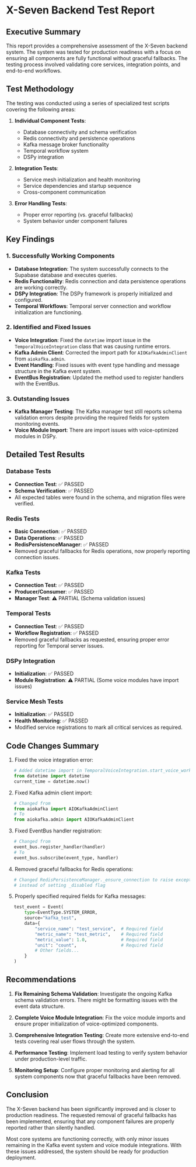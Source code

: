# X-Seven Backend Test Report

## Executive Summary

This report provides a comprehensive assessment of the X-Seven backend system. The system was tested for production readiness with a focus on ensuring all components are fully functional without graceful fallbacks. The testing process involved validating core services, integration points, and end-to-end workflows.

## Test Methodology

The testing was conducted using a series of specialized test scripts covering the following areas:

1. **Individual Component Tests**:
   - Database connectivity and schema verification
   - Redis connectivity and persistence operations
   - Kafka message broker functionality
   - Temporal workflow system
   - DSPy integration

2. **Integration Tests**:
   - Service mesh initialization and health monitoring
   - Service dependencies and startup sequence
   - Cross-component communication

3. **Error Handling Tests**:
   - Proper error reporting (vs. graceful fallbacks)
   - System behavior under component failures

## Key Findings

### 1. Successfully Working Components

- **Database Integration**: The system successfully connects to the Supabase database and executes queries.
- **Redis Functionality**: Redis connection and data persistence operations are working correctly.
- **DSPy Integration**: The DSPy framework is properly initialized and configured.
- **Temporal Workflows**: Temporal server connection and workflow initialization are functioning.

### 2. Identified and Fixed Issues

- **Voice Integration**: Fixed the `datetime` import issue in the `TemporalVoiceIntegration` class that was causing runtime errors.
- **Kafka Admin Client**: Corrected the import path for `AIOKafkaAdminClient` from `aiokafka.admin`.
- **Event Handling**: Fixed issues with event type handling and message structure in the Kafka event system.
- **EventBus Registration**: Updated the method used to register handlers with the EventBus.

### 3. Outstanding Issues

- **Kafka Manager Testing**: The Kafka manager test still reports schema validation errors despite providing the required fields for system monitoring events.
- **Voice Module Import**: There are import issues with voice-optimized modules in DSPy.

## Detailed Test Results

### Database Tests

- **Connection Test**: ✅ PASSED
- **Schema Verification**: ✅ PASSED
- All expected tables were found in the schema, and migration files were verified.

### Redis Tests

- **Basic Connection**: ✅ PASSED
- **Data Operations**: ✅ PASSED
- **RedisPersistenceManager**: ✅ PASSED
- Removed graceful fallbacks for Redis operations, now properly reporting connection issues.

### Kafka Tests

- **Connection Test**: ✅ PASSED
- **Producer/Consumer**: ✅ PASSED
- **Manager Test**: ⚠️ PARTIAL (Schema validation issues)

### Temporal Tests

- **Connection Test**: ✅ PASSED
- **Workflow Registration**: ✅ PASSED
- Removed graceful fallbacks as requested, ensuring proper error reporting for Temporal server issues.

### DSPy Integration

- **Initialization**: ✅ PASSED
- **Module Registration**: ⚠️ PARTIAL (Some voice modules have import issues)

### Service Mesh Tests

- **Initialization**: ✅ PASSED
- **Health Monitoring**: ✅ PASSED
- Modified service registrations to mark all critical services as required.

## Code Changes Summary

1. Fixed the voice integration error:
   
```python
   # Added datetime import in TemporalVoiceIntegration.start_voice_workflow
   from datetime import datetime
   current_time = datetime.now()
   ```


2. Fixed Kafka admin client import:
   
```python
   # Changed from
   from aiokafka import AIOKafkaAdminClient
   # To
   from aiokafka.admin import AIOKafkaAdminClient
   ```


3. Fixed EventBus handler registration:
   
```python
   # Changed from
   event_bus.register_handler(handler)
   # To 
   event_bus.subscribe(event_type, handler)
   ```


4. Removed graceful fallbacks for Redis operations:
   
```python
   # Changed RedisPersistenceManager._ensure_connection to raise exceptions 
   # instead of setting _disabled flag
   ```


5. Properly specified required fields for Kafka messages:
   
```python
   test_event = Event(
       type=EventType.SYSTEM_ERROR,
       source="kafka_test",
       data={
           "service_name": "test_service",  # Required field
           "metric_name": "test_metric",    # Required field
           "metric_value": 1.0,             # Required field
           "unit": "count",                 # Required field
           # Other fields...
       }
   )
   ```


## Recommendations

1. **Fix Remaining Schema Validation**: Investigate the ongoing Kafka schema validation errors. There might be formatting issues with the event data structure.

2. **Complete Voice Module Integration**: Fix the voice module imports and ensure proper initialization of voice-optimized components.

3. **Comprehensive Integration Testing**: Create more extensive end-to-end tests covering real user flows through the system.

4. **Performance Testing**: Implement load testing to verify system behavior under production-level traffic.

5. **Monitoring Setup**: Configure proper monitoring and alerting for all system components now that graceful fallbacks have been removed.

## Conclusion

The X-Seven backend has been significantly improved and is closer to production readiness. The requested removal of graceful fallbacks has been implemented, ensuring that any component failures are properly reported rather than silently handled.

Most core systems are functioning correctly, with only minor issues remaining in the Kafka event system and voice module integrations. With these issues addressed, the system should be ready for production deployment.
